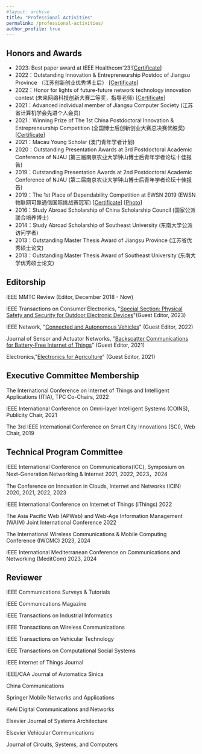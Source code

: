 ```yaml
---
#layout: archive
title: "Professional Activities"
permalink: /professional-activities/
author_profile: true
---
```

 
Honors and Awards
------
* 2023: Best paper award at IEEE Healthcom'23![[Certificate](https://chrisye-liu.github.io/files/certificate/2023healthcom.pdf)]
* 2022：Outstanding Innovation & Entrepreneurship Postdoc of Jiangsu Province （江苏创新创业优秀博士后） [[Certificate](https://chrisye-liu.github.io/files/certificate/2022postdoc.pdf)]
* 2022：Honor for lights of future-future network technology innovation contest (未来网络科技创新大赛二等奖，指导老师) [[Certificate](https://chrisye-liu.github.io/files/certificate/2022lightaward.jpg)]
* 2021：Advanced individual member of Jiangsu Computer Society (江苏省计算机学会先进个人会员)
* 2021：Winning Prize of The 1st China Postdoctoral Innovation & Entrepreneurship Competition (全国博士后创新创业大赛总决赛优胜奖) [[Certificate](https://chrisye-liu.github.io/files/certificate/2021postdoc.pdf)]
* 2021：Macau Young Scholar (澳门青年学者计划)
* 2020：Outstanding Presentation Awards at 3rd Postdoctoral Academic Conference of NJAU (第三届南京农业大学钟山博士后青年学者论坛十佳报告)
* 2019：Outstanding Presentation Awards at 2nd Postdoctoral Academic Conference of NJAU (第二届南京农业大学钟山博士后青年学者论坛十佳报告)
* 2019：The 1st Place of Dependability Competition at EWSN 2019 (EWSN物联网可靠通信国际挑战赛冠军) [[Certificate](https://chrisye-liu.github.io/files/certificate/2019ewsn.pdf)] [[Photo](https://chrisye-liu.github.io//images/research/ewsnphoto.jpg)] 
* 2016：Study Abroad Scholarship of China Scholarship Council (国家公派联合培养博士)
* 2014：Study Abroad Scholarship of Southeast University (东南大学公派访问学者)
* 2013：Outstanding Master Thesis Award of Jiangsu Province (江苏省优秀硕士论文)
* 2013：Outstanding Master Thesis Award of Southeast University (东南大学优秀硕士论文)
 


Editorship
------
IEEE MMTC Review (Editor, December 2018 - Now)

IEEE Transactions on Consumer Electronics, "[Special Section: Physical Safety and Security for Outdoor Electronic Devices](https://ctsoc.ieee.org/publications/ieee-transactions-on-consumer-electronics.html)"(Guest Editor, 2023)

IEEE Network, "[Connected and Autonomous Vehicles](https://www.comsoc.org/publications/magazines/ieee-network/cfp/connected-and-autonomous-vehicles)" (Guest Editor, 2022)

Journal of Sensor and Actuator Networks, "[Backscatter Communications for Battery-Free Internet of Things](https://www.mdpi.com/journal/jsan/special_issues/DL254URC47)" (Guest Editor, 2021)

Electronics,"[Electronics for Agriculture](https://www.mdpi.com/journal/electronics/topical_collections/eagriculture_electronics)" (Guest Editor, 2021)



Executive Committee Membership
------
The International Conference on Internet of Things and Intelligent Applications (ITIA), TPC Co-Chairs, 2022

IEEE International Conference on Omni-layer Intelligent Systems (COINS), Publicity Chair, 2021

The 3rd IEEE International Conference on Smart City Innovations (SCI), Web Chair, 2019

Technical Program Committee
------
IEEE International Conference on Communications(ICC), Symposium on Next-Generation Networking & Internet 2021, 2022, 2023，2024

The Conference on Innovation in Clouds, Internet and Networks (ICIN) 2020, 2021, 2022, 2023

IEEE International Conference on Internet of Things (iThings) 2022

 The Asia Pacific Web (APWeb) and Web-Age Information Management (WAIM) Joint International Conference 2022

The International Wireless Communications & Mobile Computing Conference (IWCMC) 2023, 2024

IEEE International Mediterranean Conference on Communications and Networking (MeditCom) 2023, 2024

Reviewer
------
IEEE Communications Surveys & Tutorials

IEEE Communications Magazine

IEEE Transactions on Industrial Informatics

IEEE Transactions on Wireless Communications

IEEE Transactions on Vehicular Technology

IEEE Transactions on Computational Social Systems

IEEE Internet of Things Journal

IEEE/CAA Journal of Automatica Sinica

China Communications

Springer Mobile Networks and Applications

KeAi Digital Communications and Networks

Elsevier Journal of Systems Architecture

Elsevier Vehicular Communications

Journal of Circuits, Systems, and Computers


